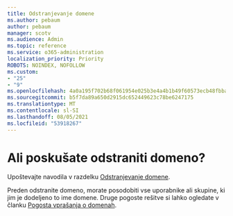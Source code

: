 ```yaml
---
title: Odstranjevanje domene
ms.author: pebaum
author: pebaum
manager: scotv
ms.audience: Admin
ms.topic: reference
ms.service: o365-administration
localization_priority: Priority
ROBOTS: NOINDEX, NOFOLLOW
ms.custom:
- "25"
- "9"
ms.openlocfilehash: 4a0a195f702b68f061954e025b3e4a4b1b49f60573ecb48fbbaaa6920a58f3f3
ms.sourcegitcommit: b5f7da89a650d2915dc652449623c78be6247175
ms.translationtype: MT
ms.contentlocale: sl-SI
ms.lasthandoff: 08/05/2021
ms.locfileid: "53918267"
---
```

# <a name="trying-to-remove-your-domain"></a>Ali poskušate odstraniti domeno?

Upoštevajte navodila v razdelku [Odstranjevanje domene](/microsoft-365/admin/get-help-with-domains/remove-a-domain).
  
Preden odstranite domeno, morate posodobiti vse uporabnike ali skupine, ki jim je dodeljeno to ime domene. Druge pogoste rešitve si lahko ogledate v članku [Pogosta vprašanja o domenah](/microsoft-365/admin/setup/domains-faq).
  